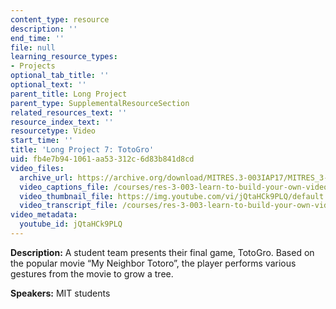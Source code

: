 ```yaml
---
content_type: resource
description: ''
end_time: ''
file: null
learning_resource_types:
- Projects
optional_tab_title: ''
optional_text: ''
parent_title: Long Project
parent_type: SupplementalResourceSection
related_resources_text: ''
resource_index_text: ''
resourcetype: Video
start_time: ''
title: 'Long Project 7: TotoGro'
uid: fb4e7b94-1061-aa53-312c-6d83b841d8cd
video_files:
  archive_url: https://archive.org/download/MITRES.3-003IAP17/MITRES_3-003IAP17_Long_Project_07_300k.mp4
  video_captions_file: /courses/res-3-003-learn-to-build-your-own-videogame-with-the-unity-game-engine-and-microsoft-kinect-january-iap-2017/3f88cd19f90a5476914c01c3f26715db_jQtaHCk9PLQ.vtt
  video_thumbnail_file: https://img.youtube.com/vi/jQtaHCk9PLQ/default.jpg
  video_transcript_file: /courses/res-3-003-learn-to-build-your-own-videogame-with-the-unity-game-engine-and-microsoft-kinect-january-iap-2017/11183e31bd84ca3984b5fb33d783a25f_jQtaHCk9PLQ.pdf
video_metadata:
  youtube_id: jQtaHCk9PLQ
---
```


**Description:** A student team presents their final game, TotoGro. Based on the popular movie “My Neighbor Totoro”, the player performs various gestures from the movie to grow a tree.

**Speakers:** MIT students